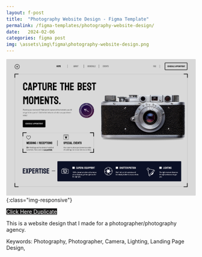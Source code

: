 ```yaml
---
layout: f-post
title:  "Photography Website Design - Figma Template"
permalink: /figma-templates/photography-website-design/
date:   2024-02-06
categories: figma post
img: \assets\img\figma\photography-website-design.png
---
```



![Photography/Photographer Landing Page Website Design](/assets\img\figma\photography-website-design.png){:class="img-responsive"}

<a style="color:#fff;background:#161515;"
class="button" href="https://www.figma.com/community/file/1334398057374604365/photographer-website-design" target="_blank">Click Here Duplicate</a>

This is a website design that I made for a photographer/photography agency.

Keywords: Photography, Photographer, Camera, Lighting, Landing Page Design,